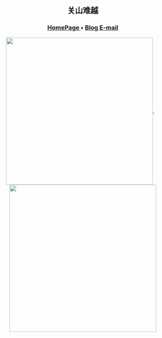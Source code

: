 <h2 align="center"> 关山难越 </h2>

<h3 align="center">  
  <a href="https://yfyang.me/">
    HomePage
  </a> •
  <a href="http://blog.yfyang.me/">
    Blog
  </a> 
<!--   •
    <a href="https://calendly.com/yangyf83/">
    Calendly
  </a> • -->
  <a href="mailto:yangyf83@foxmail.com/">
    E-mail
  </a> 
</h3>
          
<p align="center">
  <a href="#">
    <img width="400" align="center" src="https://gist.githubusercontent.com/NorthSecond/454abf4052a73b5ecd1c15c322fd9585/raw/github-metrics.svg" />
  </a>
    &emsp;
  <a href="#">
      <img width="400" align="center" src="https://gist.githubusercontent.com/NorthSecond/c92c1a720f8908a7a4be6ceedcb49e07/raw/github-metrics.svg" />
  </a>
</p>

<!-- <p align="center">
  <a href="https://www.zhihu.com/people/nanguozhibei">
      <img width="400" align="center" src="https://stats.justsong.cn/api/zhihu?username=nanguozhibei" />
  </a>
  &emsp;
  <a href="https://space.bilibili.com/177147462">
      <img width="400" align="center" src="https://stats.justsong.cn/api/bilibili/?id=177147462" />
  </a>
</p> -->

<!-- <p align="center">
  <a href="https://github.com/anuraghazra/github-readme-stats">
      <img align="center" src="https://github-readme-stats.vercel.app/api?username=northsecond&show_icons=true&theme=buefy&count_private=true" />
  </a>
</p> -->
